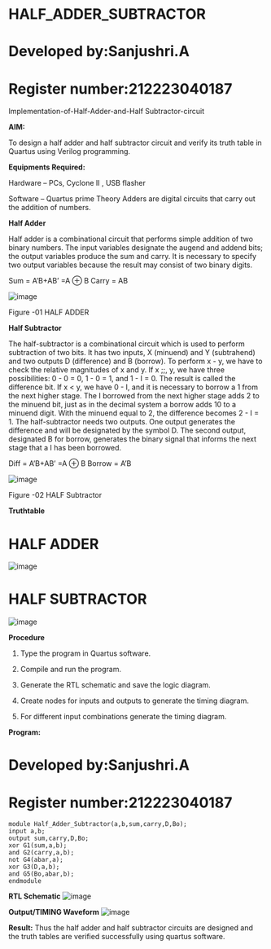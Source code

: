 # HALF_ADDER_SUBTRACTOR
# Developed by:Sanjushri.A
# Register number:212223040187

Implementation-of-Half-Adder-and-Half Subtractor-circuit

**AIM:**

To design a half adder and half subtractor circuit and verify its truth table in Quartus using Verilog programming.

**Equipments Required:**

Hardware – PCs, Cyclone II , USB flasher 

Software – Quartus prime Theory Adders are digital circuits that carry out the addition of numbers.

**Half Adder**

Half adder is a combinational circuit that performs simple addition of two binary numbers. The input variables designate the augend and addend bits; the output variables produce the sum and carry. It is necessary to specify two output variables because the result may consist of two binary digits.

Sum = A’B+AB’ =A ⊕ B Carry = AB

![image](https://github.com/naavaneetha/HALF_ADDER_SUBTRACTOR/assets/154305477/bd4a0b2c-cdbc-4184-ab08-81578f121e1f)

Figure -01 HALF ADDER

**Half Subtractor**

The half-subtractor is a combinational circuit which is used to perform subtraction of two bits. It has two inputs, X (minuend) and Y (subtrahend) and two outputs D (difference) and B (borrow). To perform x - y, we have to check the relative magnitudes of x and y. If x ;;, y, we have three possibilities: 0 - 0 = 0, 1 - 0 = 1, and 1 - I = 0. The result is called the difference bit. If x < y, we have 0 - I, and it is necessary to borrow a 1 from the next higher stage. The I borrowed from the next higher stage adds 2 to the minuend bit, just as in the decimal system a borrow adds 10 to a minuend digit. With the minuend equal to 2, the difference becomes 2 - I = 1. The half-subtractor needs two outputs. One output generates the difference and will be designated by the symbol D. The second output, designated B for borrow, generates the binary signal that informs the next stage that a I has been borrowed. 

Diff = A’B+AB’ =A ⊕ B
Borrow = A’B

 ![image](https://github.com/naavaneetha/HALF_ADDER_SUBTRACTOR/assets/154305477/d76b099c-513f-4e7c-843a-e2fd028a531a)

Figure -02 HALF Subtractor

**Truthtable**
# HALF ADDER
![image](https://github.com/Sanjushri13/HALF_ADDER_SUBTRACTOR/assets/164732231/fd074b5c-c7b0-4510-822d-e788c8da4bfb)
# HALF SUBTRACTOR
![image](https://github.com/Sanjushri13/HALF_ADDER_SUBTRACTOR/assets/164732231/a0c6ec9b-6947-4c86-87f9-c0aefa4acd1d)



**Procedure**

1.	Type the program in Quartus software.

2.	Compile and run the program.

3.	Generate the RTL schematic and save the logic diagram.

4.	Create nodes for inputs and outputs to generate the timing diagram.

5.	For different input combinations generate the timing diagram.


**Program:**
# Developed by:Sanjushri.A
# Register number:212223040187
```
module Half_Adder_Subtractor(a,b,sum,carry,D,Bo);
input a,b;
output sum,carry,D,Bo;
xor G1(sum,a,b);
and G2(carry,a,b);
not G4(abar,a);
xor G3(D,a,b);
and G5(Bo,abar,b);
endmodule
```


**RTL Schematic**
![image](https://github.com/Sanjushri13/HALF_ADDER_SUBTRACTOR/assets/164732231/02a41891-77c1-4c2c-ba60-1ebbc6c3471d)



**Output/TIMING Waveform**
![image](https://github.com/Sanjushri13/HALF_ADDER_SUBTRACTOR/assets/164732231/27fccc2e-c14b-415b-b384-f6134365ab4b)




**Result:**
Thus the half adder and half subtractor circuits are designed and the truth tables are verified successfully using quartus software.
